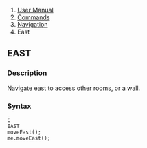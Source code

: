 <ol class="breadcrumb">
  <li><a href="#/docs/contents">User Manual</a></li>
  <li><a href="#/docs/commands">Commands</a></li>
  <li><a href="#/docs/navigation">Navigation</a></li>
  <li class="active">East</li>
</ol>

## EAST

### Description

Navigate east to access other rooms, or a wall.

### Syntax

    E
    EAST
    moveEast();
    me.moveEast();
